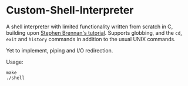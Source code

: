 # Custom-Shell-Interpreter

A shell interpreter with limited functionality written from scratch in C, building upon [Stephen Brennan's tutorial](https://brennan.io/2015/01/16/write-a-shell-in-c/). Supports globbing, and the ```cd```, ```exit``` and ```history``` commands in addition to the usual UNIX commands. 

Yet to implement, piping and I/O redirection.

Usage:

    make
    ./shell
